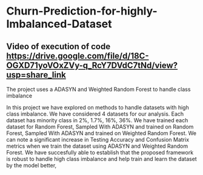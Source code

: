 # Churn-Prediction-for-highly-Imbalanced-Dataset

 ## Video of execution of code https://drive.google.com/file/d/18C-OGXD71yoVOxZVy-q_RcY7DVdC7tNd/view?usp=share_link 
 
The project uses a ADASYN and Weighted Random Forest to handle class imbalance

In this project we have explored on methods to handle datasets with high class imbalance.
We have considered 4 datasets for our analysis.
Each dataset has minority class in 2%, 1.7%, 16%, 36%.
We have trained each dataset for Random Forest, Sampled With ADASYN and trained on Random Forest, Sampled With ADASYN and trained on Weighted Random Forest.
We can note a significant increase in Testing Accuracy and Confusion Matrix metrics when we train the dataset using ADASYN and Weighted Random Forest.
We have succesfully able to establish that the proposed framework is robust to handle high class imbalance and help train and learn the dataset by the model better,
